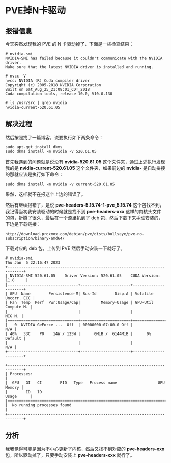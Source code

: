 # PVE掉N卡驱动

## 报错信息

今天突然发现我的 PVE 的 N 卡驱动掉了，下面是一些检查结果：

```shell
# nvidia-smi
NVIDIA-SMI has failed because it couldn't communicate with the NVIDIA driver. 
Make sure that the latest NVIDIA driver is installed and running.

# nvcc -V
nvcc: NVIDIA (R) Cuda compiler driver
Copyright (c) 2005-2018 NVIDIA Corporation
Built on Sat_Aug_25_21:08:01_CDT_2018
Cuda compilation tools, release 10.0, V10.0.130

# ls /usr/src | grep nvidia
nvidia-current-520.61.05
```

## 解决过程

然后按照找了一篇博客，说要执行如下两条命令：

```shell
sudo apt-get install dkms
sudo dkms install -m nvidia -v 520.61.05
```

首先我遇到的问题就是说没有 **nvidia-520.61.05** 这个文件夹，通过上述执行发现我的是 **nvidia-current-520.61.05** 这个文件夹，如果前边的 **nvidia-** 是自动拼接的那就应该是执行如下命令：

```shell
sudo dkms install -m nvidia -v current-520.61.05
```

果然，这样就不在报这个上边的错误了。

然后有继续报错了，是说 **pve-headers-5.15.74-1-pve_5.15.74** 这个包找不到，我记得当初我安装驱动的时候就是找不到 **pve-headers-xxx** 这样的内核头文件的包，折腾了很久，最后在一个源里扒到了 deb 包，然后下载下来手动安装的，下边是下载链接：

```shell
http://download.proxmox.com/debian/pve/dists/bullseye/pve-no-subscription/binary-amd64/
```

下载对应的 deb 包，上传到 PVE 然后手动安装一下就好了。

```shell
# nvidia-smi
Thu Jan  5 22:16:47 2023       
+-----------------------------------------------------------------------------+
| NVIDIA-SMI 520.61.05    Driver Version: 520.61.05    CUDA Version: 11.8     |
|-------------------------------+----------------------+----------------------+
| GPU  Name        Persistence-M| Bus-Id        Disp.A | Volatile Uncorr. ECC |
| Fan  Temp  Perf  Pwr:Usage/Cap|         Memory-Usage | GPU-Util  Compute M. |
|                               |                      |               MIG M. |
|===============================+======================+======================|
|   0  NVIDIA GeForce ...  Off  | 00000000:07:00.0 Off |                  N/A |
| 40%   33C    P0    14W / 125W |      0MiB /  6144MiB |      0%      Default |
|                               |                      |                  N/A |
+-------------------------------+----------------------+----------------------+
                                                                               
+-----------------------------------------------------------------------------+
| Processes:                                                                  |
|  GPU   GI   CI        PID   Type   Process name                  GPU Memory |
|        ID   ID                                                   Usage      |
|=============================================================================|
|  No running processes found                                                 |
+-----------------------------------------------------------------------------+
```

## 分析

我我觉得可能是因为不小心更新了内核，然后又找不到对应的  **pve-headers-xxx** 包，所以驱动掉了，只要手动安装上 **pve-headers-xxx** 就行了。